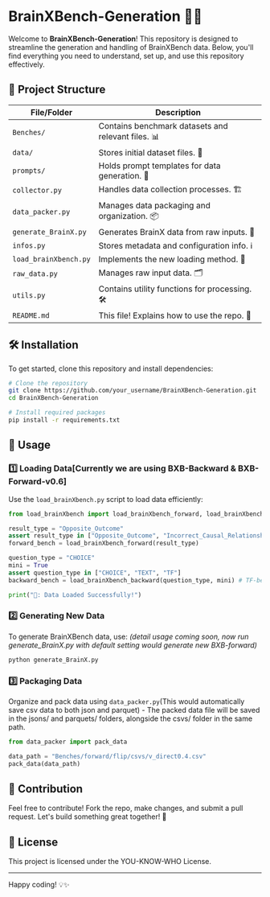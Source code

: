 # BrainXBench-Generation 🚀🧠

Welcome to **BrainXBench-Generation**! This repository is designed to streamline the generation and handling of BrainXBench data. Below, you'll find everything you need to understand, set up, and use this repository effectively. 

## 📂 Project Structure

| File/Folder | Description |
|------------|-------------|
| `Benches/` | Contains benchmark datasets and relevant files. 📊 |
| `data/` | Stores initial dataset files. 📁 |
| `prompts/` | Holds prompt templates for data generation. 📝 |
| `collector.py` | Handles data collection processes. 🏗️ |
| `data_packer.py` | Manages data packaging and organization. 📦 |
| `generate_BrainX.py` | Generates BrainX data from raw inputs. 🔄 |
| `infos.py` | Stores metadata and configuration info. ℹ️ |
| `load_brainXbench.py` | Implements the new loading method. 🚀 |
| `raw_data.py` | Manages raw input data. 🗂️ |
| `utils.py` | Contains utility functions for processing. 🛠️ |
| `README.md` | This file! Explains how to use the repo. 📖 |

## 🛠️ Installation

To get started, clone this repository and install dependencies:

```bash
# Clone the repository
git clone https://github.com/your_username/BrainXBench-Generation.git
cd BrainXBench-Generation

# Install required packages
pip install -r requirements.txt
```

## 🚀 Usage

### 1️⃣ Loading Data[Currently we are using BXB-Backward & BXB-Forward-v0.6]

Use the `load_brainXbench.py` script to load data efficiently:

```python
from load_brainXbench import load_brainXbench_forward, load_brainXbench_backward

result_type = "Opposite_Outcome"
assert result_type in ["Opposite_Outcome", "Incorrect_Causal_Relationship", "Factor_Misattribution"]
forward_bench = load_brainXbench_forward(result_type)

question_type = "CHOICE"
mini = True
assert question_type in ["CHOICE", "TEXT", "TF"]
backward_bench = load_brainXbench_backward(question_type, mini) # TF-bench support mini set only!!!

print("🤖: Data Loaded Successfully!")
```

### 2️⃣ Generating New Data

To generate BrainXBench data, use:
*(detail usage coming soon, now run generate_BrainX.py with default setting would generate new BXB-forward)*
```bash
python generate_BrainX.py 
```

### 3️⃣ Packaging Data

Organize and pack data using `data_packer.py`(This would automatically save csv data to both json and parquet)
    - The packed data file will be saved in the jsons/ and parquets/ folders, alongside the csvs/ folder in the same path.
```python
from data_packer import pack_data

data_path = "Benches/forward/flip/csvs/v_direct0.4.csv"
pack_data(data_path)
```

## 📌 Contribution
Feel free to contribute! Fork the repo, make changes, and submit a pull request. Let's build something great together! 🚀

## 📝 License
This project is licensed under the YOU-KNOW-WHO License.

---

Happy coding! 💡✨